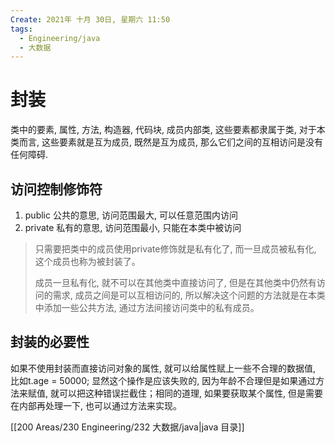 ```yaml
---
Create: 2021年 十月 30日, 星期六 11:50
tags: 
  - Engineering/java
  - 大数据
---
```

# 封装

类中的要素, 属性, 方法, 构造器, 代码块, 成员内部类, 这些要素都隶属于类, 对于本类而言, 这些要素就是互为成员, 既然是互为成员, 那么它们之间的互相访问是没有任何障碍.

## 访问控制修饰符

1. public 公共的意思, 访问范围最大, 可以任意范围内访问
2. private 私有的意思, 访问范围最小, 只能在本类中被访问

> 只需要把类中的成员使用private修饰就是私有化了, 而一旦成员被私有化, 这个成员也称为被封装了。
>
> 成员一旦私有化, 就不可以在其他类中直接访问了, 但是在其他类中仍然有访问的需求, 成员之间是可以互相访问的, 所以解决这个问题的方法就是在本类中添加一些公共方法, 通过方法间接访问类中的私有成员。

## 封装的必要性

 如果不使用封装而直接访问对象的属性, 就可以给属性赋上一些不合理的数据值, 比如t.age = 50000; 显然这个操作是应该失败的, 因为年龄不合理但是如果通过方法来赋值, 就可以把这种错误拦截住；相同的道理, 如果要获取某个属性, 但是需要在内部再处理一下, 也可以通过方法来实现。



[[200 Areas/230 Engineering/232 大数据/java|java 目录]]




